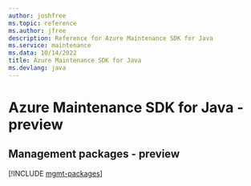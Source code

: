 ```yaml
---
author: joshfree
ms.topic: reference
ms.author: jfree
description: Reference for Azure Maintenance SDK for Java
ms.service: maintenance
ms.data: 10/14/2022
title: Azure Maintenance SDK for Java
ms.devlang: java
---
```

# Azure Maintenance SDK for Java - preview

## Management packages - preview
[!INCLUDE [mgmt-packages](maintenance-mgmt-index.md)]